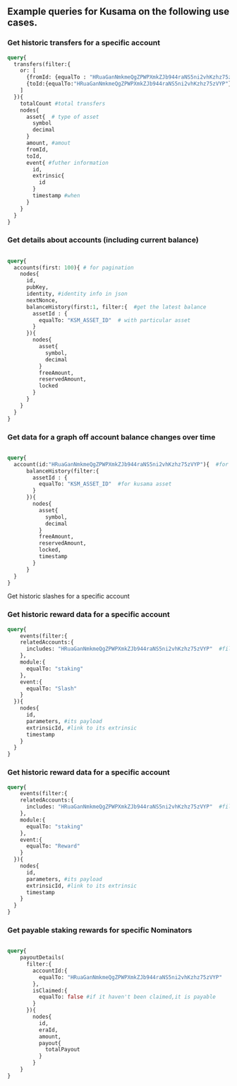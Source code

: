 ## Example queries for Kusama on the following use cases. 


### Get historic transfers for a specific account

```graphql
query{
  transfers(filter:{
    or: [
      {fromId: {equalTo : "HRuaGanNmkmeQgZPWPXmkZJb944raNS5ni2vhKzhz75zVYP"}},
      {toId:{equalTo:"HRuaGanNmkmeQgZPWPXmkZJb944raNS5ni2vhKzhz75zVYP"}}
    ]
  }){
    totalCount #total transfers
    nodes{
      asset{  # type of asset
        symbol
        decimal
      }
      amount, #amout
      fromId, 
      toId,
      event{ #futher information
        id, 
        extrinsic{
          id
        }
        timestamp #when
      }
    }
  }
}
```

### Get details about accounts (including current balance)

```graphql

query{
  accounts(first: 100){ # for pagination
    nodes{
      id,
      pubKey, 
      identity, #identity info in json 
      nextNonce, 
      balanceHistory(first:1, filter:{  #get the latest balance
        assetId : {
          equalTo: "KSM_ASSET_ID"  # with particular asset
        }
      }){
        nodes{
          asset{
            symbol,
            decimal
          }
          freeAmount,
          reservedAmount,
          locked
        }
      }
    }
  }
}

```

### Get data for a graph off account balance changes over time

```graphql

query{
  account(id:"HRuaGanNmkmeQgZPWPXmkZJb944raNS5ni2vhKzhz75zVYP"){  #for particular account
      balanceHistory(filter:{
        assetId : {
          equalTo: "KSM_ASSET_ID"  #for kusama asset
        }
      }){
        nodes{
          asset{
            symbol,
            decimal
          }
          freeAmount,
          reservedAmount,
          locked,
          timestamp
        }
      }
  }
}

```

Get historic slashes for a specific account
### Get historic reward data for a specific account

```graphql
query{
	events(filter:{
    relatedAccounts:{
      includes: "HRuaGanNmkmeQgZPWPXmkZJb944raNS5ni2vhKzhz75zVYP"  #filter account
    },
    module:{
      equalTo: "staking"
    },
    event:{
      equalTo: "Slash"
    }
  }){
    nodes{
      id,
      parameters, #its payload
      extrinsicId, #link to its extrinsic
      timestamp
    }
  }
}


```

### Get historic reward data for a specific account

```graphql
query{
	events(filter:{
    relatedAccounts:{
      includes: "HRuaGanNmkmeQgZPWPXmkZJb944raNS5ni2vhKzhz75zVYP"  #filter account
    },
    module:{
      equalTo: "staking"
    },
    event:{
      equalTo: "Reward"
    }
  }){
    nodes{
      id,
      parameters, #its payload
      extrinsicId, #link to its extrinsic
      timestamp
    }
  }
}

```


### Get payable staking rewards for specific Nominators

```graphql

query{
    payoutDetails(
      filter:{
        accountId:{
          equalTo: "HRuaGanNmkmeQgZPWPXmkZJb944raNS5ni2vhKzhz75zVYP"
        },
        isClaimed:{
          equalTo: false #if it haven't been claimed,it is payable
        }
      }){
        nodes{
          id,
          eraId,
          amount,
          payout{
            totalPayout 
          }
        }
    }
}

```
